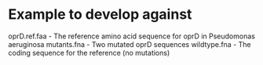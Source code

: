 # Example to develop against

oprD.ref.faa - The reference amino acid sequence for oprD in Pseudomonas aeruginosa
mutants.fna - Two mutated oprD sequences
wildtype.fna - The coding sequence for the reference (no mutations)
